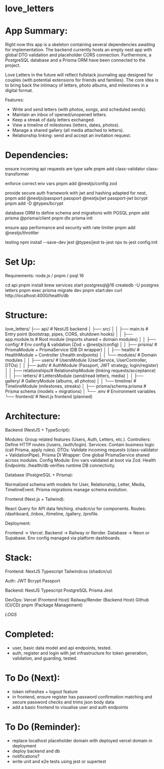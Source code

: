 # love_letters

# App Summary:

Right now this app is a skeleton containing several dependencies awaiting for implementation. The backend currently hosts an empty nest app with global DTO validation and placeholder CORS connection. Furthermore, a PostgreSQL database and a Prisma ORM have been connected to the project.

Love Letters in the future will reflect fullstack journaling app designed for couples (with potential extensions for friends and families). The core idea is to bring back the intimacy of letters, photo albums, and milestones in a digital format.

Features:
- Write and send letters (with photos, songs, and scheduled sends).
- Maintain an inbox of opened/unopened letters.
- Keep a streak of daily letters exchanged.
- View a timeline of milestones (letters, dates, photos).
- Manage a shared gallery (all media attached to letters).
- Relationship linking: send and accept an invitation request.

# Dependencies:

ensure incoming api requests are type safe
pnpm add class-validator class-transformer

enforce correct env vars
pnpm add @nestjs/config zod

provide secure auth framework with jwt and hashing adapted for nest, 
pnpm add @nestjs/passport passport @nestjs/jwt passport-jwt bcrypt
pnpm add -D @types/bcrypt

database ORM to define schema and migrations with PGSQL
pnpm add prisma @prisma/client
pnpm dlx prisma init

ensure app performance and security with rate limiter
pnpm add @nestjs/throttler

testing
npm install --save-dev jest @types/jest ts-jest
npx ts-jest config:init

# Set Up:

Requirements: node.js / pnpm / psql 16

cd api
pnpm install
brew services start postgresql@16
createdb -U postgres letters
pnpm exec prisma migrate dev
pnpm start:dev
curl http://localhost:4000/health/db

# Structure:

love_letters/
├── api/                      # NestJS backend
│   ├── src/
│   │   ├── main.ts           # Entry point (bootstrap, pipes, CORS, shutdown hooks)
│   │   ├── app.module.ts     # Root module (imports shared + domain modules)
│   │   ├── config/           # Env config & validation (Zod + @nestjs/config)
│   │   ├── prisma/           # PrismaModule + PrismaService (DB DI wrapper)
│   │   ├── health/           # HealthModule + Controller (/health endpoints)
│   │   └── modules/          # Domain modules
│   │       ├── users/        # UsersModule (UserService, UserController, DTOs)
│   │       ├── auth/         # AuthModule (Passport, JWT strategy, login/register)
│   │       ├── relationships/# RelationshipModule (linking requests/acceptance)
│   │       ├── letters/      # LettersModule (send/read letters, media)
│   │       ├── gallery/      # GalleryModule (albums, all photos)
│   │       └── timeline/     # TimelineModule (milestones, streaks)
│   ├── prisma/schema.prisma  # Prisma schema (models + migrations)
│   └── .env                  # Environment variables
└── frontend/                 # Next.js frontend (planned)

# Architecture:

Backend (NestJS + TypeScript):

Modules: Group related features (Users, Auth, Letters, etc.).
Controllers: Define HTTP routes (/users, /auth/login).
Services: Contain business logic (call Prisma, apply rules).
DTOs: Validate incoming requests (class-validator + ValidationPipe).
Prisma DI Wrapper: One global PrismaService shared across modules.
Config Module: Env vars validated at boot via Zod.
Health Endpoints: /health/db verifies runtime DB connectivity.

Database (PostgreSQL + Prisma):

Normalized schema with models for User, Relationship, Letter, Media, TimelineEvent.
Prisma migrations manage schema evolution.

Frontend (Next.js + Tailwind):

React Query for API data fetching.
shadcn/ui for components.
Routes: /dashboard, /inbox, /timeline, /gallery, /profile.

Deployment:

Frontend → Vercel.
Backend → Railway or Render.
Database → Neon or Supabase.
Env config managed via platform dashboards.

# Stack:

Frontend:
    NextJS
    Typescript
    Tailwindcss (shadcn/ui)

Auth:
    JWT
    Bcrypt
    Passport

Backend:
    NestJS
    Typescript
    PostgreSQL
    Prisma
    Jest

DevOps:
    Vercel (Frontend Host)
    Railway/Render (Backend Host)
    Github (CI/CD)
    pnpm (Package Management)

*LOGS*

# Completed:

- user, basic data model and api endpoints, tested.
- auth, register and login with jwt infrastructure for token generation, validation, and guarding, tested.

# To Do (Next):

- token refreshes + logout feature
- in frontend, ensure register has password confirmation matching and secure password checks and trims json body data
- add a basic frontend to visualise user and auth endpoints

# To Do (Reminder):

- replace localhost placeholder domain with deployed vercel domain in deployment
- deploy backend and db
- notifications?
- write unit and e2e tests using jest or supertest

